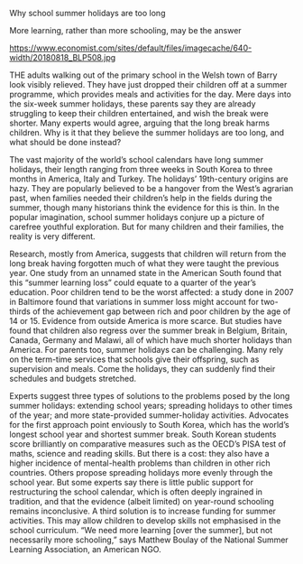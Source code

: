 Why school summer holidays are too long

More learning, rather than more schooling, may be the answer

https://www.economist.com/sites/default/files/imagecache/640-width/20180818_BLP508.jpg

THE adults walking out of the primary school in the Welsh town of Barry look visibly relieved. They have just dropped their children off at a summer programme, which provides meals and activities for the day. Mere days into the six-week summer holidays, these parents say they are already struggling to keep their children entertained, and wish the break were shorter. Many experts would agree, arguing that the long break harms children. Why is it that they believe the summer holidays are too long, and what should be done instead?

The vast majority of the world’s school calendars have long summer holidays, their length ranging from three weeks in South Korea to three months in America, Italy and Turkey. The holidays’ 19th-century origins are hazy. They are popularly believed to be a hangover from the West’s agrarian past, when families needed their children’s help in the fields during the summer, though many historians think the evidence for this is thin. In the popular imagination, school summer holidays conjure up a picture of carefree youthful exploration. But for many children and their families, the reality is very different.

Research, mostly from America, suggests that children will return from the long break having forgotten much of what they were taught the previous year. One study from an unnamed state in the American South found that this “summer learning loss” could equate to a quarter of the year’s education. Poor children tend to be the worst affected: a study done in 2007 in Baltimore found that variations in summer loss might account for two-thirds of the achievement gap between rich and poor children by the age of 14 or 15. Evidence from outside America is more scarce. But studies have found that children also regress over the summer break in Belgium, Britain, Canada, Germany and Malawi, all of which have much shorter holidays than America. For parents too, summer holidays can be challenging. Many rely on the term-time services that schools give their offspring, such as supervision and meals. Come the holidays, they can suddenly find their schedules and budgets stretched.

Experts suggest three types of solutions to the problems posed by the long summer holidays: extending school years; spreading holidays to other times of the year; and more state-provided summer-holiday activities. Advocates for the first approach point enviously to South Korea, which has the world’s longest school year and shortest summer break. South Korean students score brilliantly on comparative measures such as the OECD’s PISA test of maths, science and reading skills. But there is a cost: they also have a higher incidence of mental-health problems than children in other rich countries. Others propose spreading holidays more evenly through the school year. But some experts say there is little public support for restructuring the school calendar, which is often deeply ingrained in tradition, and that the evidence (albeit limited) on year-round schooling remains inconclusive. A third solution is to increase funding for summer activities. This may allow children to develop skills not emphasised in the school curriculum. “We need more learning [over the summer], but not necessarily more schooling,” says Matthew Boulay of the National Summer Learning Association, an American NGO.
